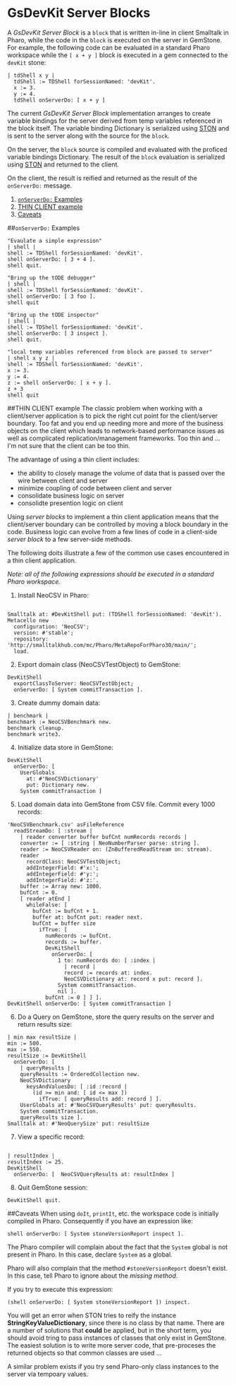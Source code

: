 # GsDevKit Server Blocks
A *GsDevKit Server Block* is a `block` that is written in-line in client Smalltalk in Pharo, while the code in the `block` is executed on the server in GemStone.
For example, the following code can be evaluated in a standard Pharo workspace while the `[ x + y ]` block is executed in a gem connected to the `devKit` stone:

```Smalltalk
| tdShell x y |
  tdShell := TDShell forSessionNamed: 'devKit'.
  x := 3.
  y := 4.
  tdShell onServerDo: [ x + y ]
```

The current *GsDevKit Server Block* implementation arranges to create variable bindings for the server derived from temp variables referenced in the block itself.
The variable binding Dictionary is serialized using [STON][1] and is sent to the server along with the source for the `block`.

On the server, the `block` source is compiled and evaluated with the proficed variable bindings Dictionary.
The result of the `block` evaluation is serialized using [STON][1] and returned to the client.

On the client, the result is reified and returned as the result of the `onServerDo:` message.

1. [`onServerDo:` Examples](#onserverdo-examples)
2. [THIN CLIENT example](#thin-client-example)
3. [Caveats](#caveats)

##`onServerDo:` Examples

```Smalltalk
"Evaulate a simple expression"
| shell |
shell := TDShell forSessionNamed: 'devKit'.
shell onServerDo: [ 3 + 4 ].
shell quit. 

"Bring up the tODE debugger"
| shell |
shell := TDShell forSessionNamed: 'devKit'.
shell onServerDo: [ 3 foo ].
shell quit

"Bring up the tODE inspector"
| shell |
shell := TDShell forSessionNamed: 'devKit'.
shell onServerDo: [ 3 inspect ].
shell quit.

"local temp variables referenced from block are passed to server"
| shell x y z |
shell := TDShell forSessionNamed: 'devKit'.
x := 3.
y := 4.
z := shell onServerDo: [ x + y ].
z + 3
shell quit
```

##THIN CLIENT example
The classic problem when working with a client/server application is to pick the right cut point for the client/server boundary.
Too fat and you end up needing more and more of the business objects on the client which leads to network-based performance issues as well as complicated replication/management frameworks.
Too thin and ... I'm not sure that the client can be too thin.

The advantage of using a thin client includes:
- the ability to closely manage the volume of data that is passed over the wire between client and server
- minimize coupling of code between client and server
- consolidate business logic on server
- consolidte presention logic on client

Using *server blocks* to implement a thin client application means that the client/server boundary can be controlled by moving a block boundary in the code.
Business logic can evolve from a few lines of code in a client-side *server block* to a few server-side methods.

The following doits illustrate a few of the common use cases encountered in a thin client application.

*Note: all of the following expressions should be executed in a standard Pharo workspace.*

1. Install NeoCSV in Pharo:
  ```Smalltalk

  Smalltalk at: #DevKitShell put: (TDShell forSessionNamed: 'devKit').
  Metacello new
    configuration: 'NeoCSV';
    version: #'stable';
    repository: 'http://smalltalkhub.com/mc/Pharo/MetaRepoForPharo30/main/';
    load.
  ```

2. Export domain class (NeoCSVTestObject) to GemStone:
  ```Smalltalk
  DevKitShell 
    exportClassToServer: NeoCSVTestObject;
    onServerDo: [ System commitTransaction ].
  ```

3. Create dummy domain data:
  ```Smalltalk
  | benchmark |
  benchmark := NeoCSVBenchmark new.
  benchmark cleanup.
  benchmark write3.
  ```

4. Initialize data store in GemStone:
  ```Smalltalk
  DevKitShell
    onServerDo: [ 
      UserGlobals
        at: #'NeoCSVDictionary'
        put: Dictionary new.
      System commitTransaction ]
  ```

5. Load domain data into GemStone from CSV file. Commit every 1000 records:
  ```Smalltalk
'NeoCSVBenchmark.csv' asFileReference
    readStreamDo: [ :stream | 
      | reader converter buffer bufCnt numRecords records |
      converter := [ :string | NeoNumberParser parse: string ].
      reader := NeoCSVReader on: (ZnBufferedReadStream on: stream).
      reader
        recordClass: NeoCSVTestObject;
        addIntegerField: #'x:';
        addIntegerField: #'y:';
        addIntegerField: #'z:'.
      buffer := Array new: 1000.
      bufCnt := 0.
      [ reader atEnd ]
        whileFalse: [ 
          bufCnt := bufCnt + 1.
          buffer at: bufCnt put: reader next.
          bufCnt = buffer size
            ifTrue: [ 
              numRecords := bufCnt.
              records := buffer.
              DevKitShell
                onServerDo: [ 
                  1 to: numRecords do: [ :index | 
                    | record |
                    record := records at: index.
                    NeoCSVDictionary at: record x put: record ].
                  System commitTransaction.
                  nil ].
              bufCnt := 0 ] ] ].
  DevKitShell onServerDo: [ System commitTransaction ]
  ```

6. Do a Query on GemStone, store the query results on the server and return results size:
  ```Smalltalk
  | min max resultSize |
  min := 500.
  max := 550.
  resultSize := DevKitShell
    onServerDo: [ 
      | queryResults |
      queryResults := OrderedCollection new.
      NeoCSVDictionary
        keysAndValuesDo: [ :id :record | 
          (id >= min and: [ id <= max ])
            ifTrue: [ queryResults add: record ] ].
      UserGlobals at: #'NeoCSVQueryResults' put: queryResults.
      System commitTransaction.
      queryResults size ].
  Smalltalk at: #'NeoQuerySize' put: resultSize
  ```

7. View a specific record:
  ```Smalltalk
	
  | resultIndex |
  resultIndex := 25.
  DevKitShell
    onServerDo: [  NeoCSVQueryResults at: resultIndex ]
  ```

8. Quit GemStone session:
  ```Smalltalk
  DevKitShell quit.
  ```

##Caveats
When using `doIt`, `printIt`, etc. the workspace code is initially compiled in Pharo.
Consequently if you have an expression like:

```Smalltalk
shell onServerDo: [ System stoneVersionReport inspect ].
```

The Pharo compiler will complain about the fact that the `System` global is not present in Pharo.
In this case, declare `System` as a global.

Pharo will also complain that the method `#stoneVersionReport` doesn't exist.
In this case, tell Pharo to ignore about the *missing method*.


If you try to execute this expression:

```Smalltalk
(shell onServerDo: [ System stoneVersionReport ]) inspect.
```

You will get an error when STON tries to reify the instance **StringKeyValueDictionary**, since there is no class by that name.
There are a number of solutions that **could** be applied, but in the short term, you should avoid tring to pass instances of classes that only exist in GemStone.
The easiest solution is to write more server code, that pre-proceses the returned objects so that common classes are used ...

A similar problem exists if you try send Pharo-only class instances to the server via tempoary values.


[1]: https://github.com/GsDevKit/ston#ston---smalltalk-object-notation
[2]: http://www.slideshare.net/esug/tode-and-now-for-something-completely-different
[3]: http://www.slideshare.net/esug/a-longandwindingtode-esug2014-07
